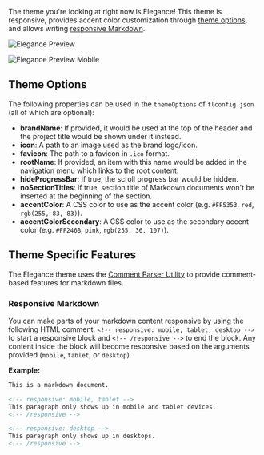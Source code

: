 The theme you're looking at right now is Elegance! This theme is responsive, provides accent color customization through [theme options](#themes-pre-installed-elegance-theme-options), and allows writing [responsive Markdown](#themes-pre-installed-elegance-responsive-markdown).

<!-- responsive: tablet, desktop -->
![Elegance Preview]({{rootPrefix}}/assets/contents/elegance-desktop.png)
<!-- /responsive -->

<!-- responsive: mobile -->
![Elegance Preview Mobile]({{rootPrefix}}/assets/contents/elegance-mobile.png)
<!-- /responsive -->

## Theme Options

The following properties can be used in the `themeOptions` of `flconfig.json` (all of which are optional):

  - **brandName**: If provided, it would be used at the top of the header and the project title would be shown under it instead.
  - **icon**: A path to an image used as the brand logo/icon.
  - **favicon**: The path to a favicon in `.ico` format.
  - **rootName**: If provided, an item with this name would be added in the navigation menu which links to the root content.
  - **hideProgressBar**: If true, the scroll progress bar would be hidden.
  - **noSectionTitles**: If true, section title of Markdown documents won't be inserted at the beginning of the section.
  - **accentColor**: A CSS color to use as the accent color (e.g. `#FF5353`, `red`, `rgb(255, 83, 83)`).
  - **accentColorSecondary**: A CSS color to use as the secondary accent color (e.g. `#FF246B`, `pink`, `rgb(255, 36, 107)`).

## Theme Specific Features

The Elegance theme uses the [Comment Parser Utility]({{rootPrefix}}/assets/contents/utilities/comment-parser.js) to provide comment-based features for markdown files.

### Responsive Markdown

You can make parts of your markdown content responsive by using the following HTML comment: `<!-- responsive: mobile, tablet, desktop -->` to start a responsive block and `<!-- /responsive -->` to end the block. Any content inside the block will become responsive based on the arguments provided (`mobile`, `tablet`, or `desktop`).

**Example:**
```markdown
This is a markdown document.

<!-- responsive: mobile, tablet -->
This paragraph only shows up in mobile and tablet devices.
<!-- /responsive -->

<!-- responsive: desktop -->
This paragraph only shows up in desktops.
<!-- /responsive -->
```
